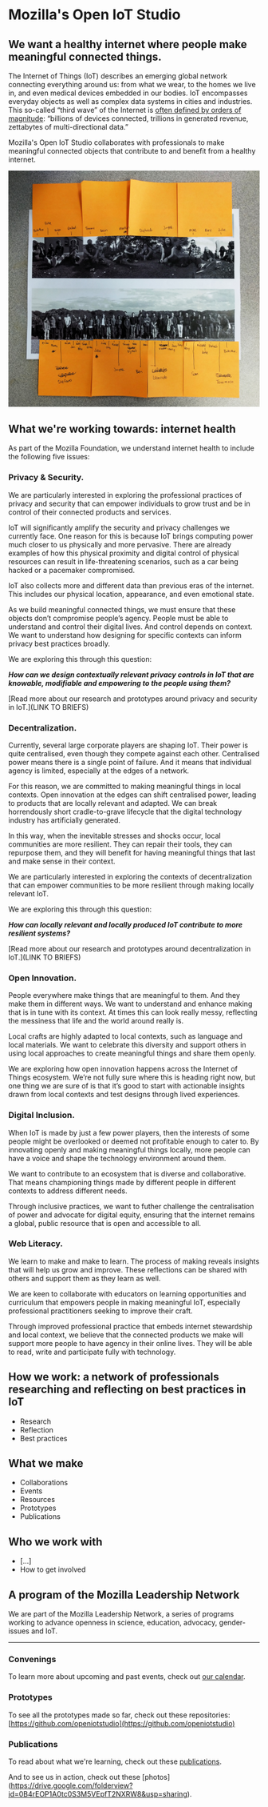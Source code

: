# Mozilla's Open IoT Studio 

## We want a healthy internet where people make meaningful connected things.

The Internet of Things (IoT) describes an emerging global network connecting everything around us: from what we wear, to the homes we live in, and even medical devices embedded in our bodies. IoT encompasses everyday objects as well as complex data systems in cities and industries. This so-called “third wave” of the Internet is [often defined by orders of magnitude](https://www.oreilly.com/ideas/the-iot-is-it-in-progress): “billions of devices connected, trillions in generated revenue, zettabytes of multi-directional data.”

Mozilla's Open IoT Studio collaborates with professionals to make meaningful connected objects that contribute to and benefit from a healthy internet.

<img src="assets/images/group-photo.jpg">

## What we're working towards: internet health

As part of the Mozilla Foundation, we understand internet health to include the following five issues:

### Privacy & Security.

We are particularly interested in exploring the professional practices of privacy and security that can empower individuals to grow trust and be in control of their connected products and services. 

IoT will significantly amplify the security and privacy challenges we currently face. One reason for this is because IoT brings computing power much closer to us physically and more pervasive. There are already examples of how this physical proximity and digital control of physical resources can result in life-threatening scenarios, such as a car being hacked or a pacemaker compromised.

IoT also collects more and different data than previous eras of the internet. This includes our physical location, appearance, and even emotional state.

As we build meaningful connected things, we must ensure that these objects don’t compromise people’s agency. People must be able to understand and control their digital lives. And control depends on context. We want to understand how designing for specific contexts can inform privacy best practices broadly. 

We are exploring this through this question: 

***How can we design contextually relevant privacy controls in IoT that are knowable, modifiable and empowering to the people using them?*** 

[Read more about our research and prototypes around privacy and security in IoT.](LINK TO BRIEFS) 

### Decentralization.

Currently, several large corporate players are shaping IoT. Their power is quite centralised, even though they compete against each other. Centralised power means there is a single point of failure. And it means that individual agency is limited, especially at the edges of a network. 

For this reason, we are committed to making meaningful things in local contexts. Open innovation at the edges can shift centralised power, leading to products that are locally relevant and adapted. We can break horrendously short cradle-to-grave lifecycle that the digital technology industry has artificially generated.

In this way, when the inevitable stresses and shocks occur, local communities are more resilient. They can repair their tools, they can repurpose them, and they will benefit for having meaningful things that last and make sense in their context. 

We are particularly interested in exploring the contexts of decentralization that can empower communities to be more resilient through making locally relevant IoT.  

We are exploring this through this question: 

***How can locally relevant and locally produced IoT contribute to more resilient systems?***

[Read more about our research and prototypes around decentralization in IoT.](LINK TO BRIEFS) 

### Open Innovation.

People everywhere make things that are meaningful to them. And they make them in different ways. We want to understand and enhance making that is in tune with its context. At times this can look really messy, reflecting the messiness that life and the world around really is.

Local crafts are highly adapted to local contexts, such as language and local materials. We want to celebrate this diversity and support others in using local approaches to create meaningful things and share them openly.

We are exploring how open innovation happens across the Internet of Things ecosystem. We’re not fully sure where this is heading right now, but one thing we are sure of is that it’s good to start with actionable insights drawn from local contexts and test designs through lived experiences.

### Digital Inclusion.

When IoT is made by just a few power players, then the interests of some people might be overlooked or deemed not profitable enough to cater to. By innovating openly and making meaningful things locally, more people can have a voice and shape the technology environment around them.

We want to contribute to an ecosystem that is diverse and collaborative. That means championing things made by different people in different contexts to address different needs.

Through inclusive practices, we want to futher challenge the centralisation of power and advocate for digital equity, ensuring that the internet remains a global, public resource that is open and accessible to all.

### Web Literacy.

We learn to make and make to learn. The process of making reveals insights that will help us grow and improve. These reflections can be shared with others and support them as they learn as well.

We are keen to collaborate with educators on learning opportunities and curriculum that empowers people in making meaningful IoT, especially professional practitioners seeking to improve their craft.

Through improved professional practice that embeds internet stewardship and local context, we believe that the connected products we make will support more people to have agency in their online lives. They will be able to read, write and participate fully with technology.

## How we work: a network of professionals researching and reflecting on best practices in IoT

* Research
* Reflection
* Best practices

## What we make

* Collaborations
* Events
* Resources
* Prototypes
* Publications

## Who we work with

* [...]
* How to get involved


## A program of the Mozilla Leadership Network

We are part of the Mozilla Leadership Network, a series of programs working to advance openness in science, education, advocacy, gender-issues and IoT.


__________


### Convenings

To learn more about upcoming and past events, check out [our calendar](convenings/calendar.md). 

### Prototypes 

To see all the prototypes made so far, check out these repositories: [https://github.com/openiotstudio](https://github.com/openiotstudio) 

### Publications

To read about what we're learning, check out these [publications](https://github.com/openiotstudio/general/tree/master/publications). 

And to see us in action, check out these [photos] (https://drive.google.com/folderview?id=0B4rEOP1A0tc0S3M5VEpfT2NXRW8&usp=sharing).



